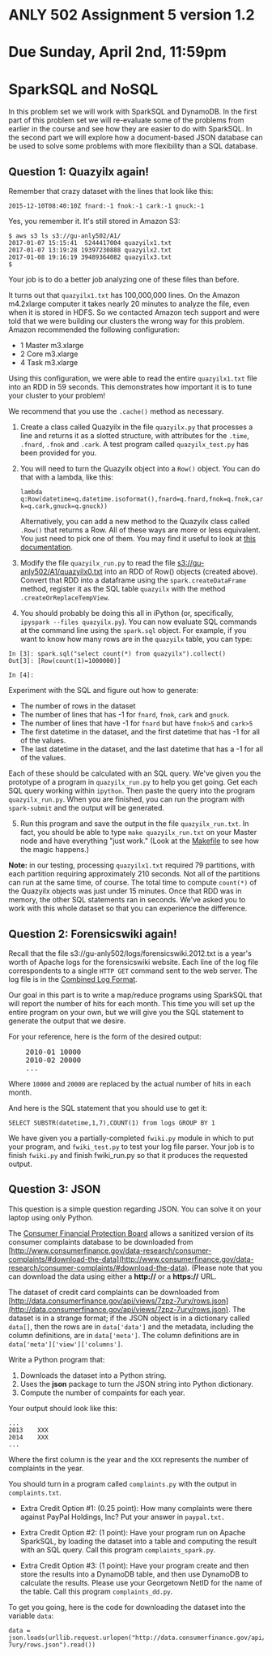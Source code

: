 # ANLY 502 Assignment 5 version 1.2
# Due Sunday, April 2nd, 11:59pm

# SparkSQL and NoSQL
In this problem set we will work with SparkSQL and DynamoDB. In the first part of this problem set we will re-evaluate some of the problems from earlier in the course and see how they are easier to do with SparkSQL. In the second part we will explore how a document-based JSON database can be used to solve some problems with more flexibility than a SQL database.

## Question 1: Quazyilx again!
Remember that crazy dataset with the lines that look like this:

    2015-12-10T08:40:10Z fnard:-1 fnok:-1 cark:-1 gnuck:-1

Yes, you remember it. It's still stored in Amazon S3:

    $ aws s3 ls s3://gu-anly502/A1/
    2017-01-07 15:15:41  5244417004 quazyilx1.txt
    2017-01-07 13:19:28 19397230888 quazyilx2.txt
    2017-01-08 19:16:19 39489364082 quazyilx3.txt
    $ 

Your job is to do a better job analyzing one of these files than before.

It turns out that `quazyilx1.txt`  has 100,000,000 lines. On the Amazon m4.2xlarge computer it takes nearly 20 minutes to analyze the file, even when it is stored in HDFS. So we contacted Amazon tech support and were told that we were building our clusters the wrong way for this problem. Amazon recommended the following configuration:

* 1 Master m3.xlarge
* 2 Core m3.xlarge
* 4 Task m3.xlarge

Using this configuration, we were able to read the entire `quazyilx1.txt` file into an RDD in 59 seconds. This demonstrates how important it is to tune your cluster to your problem!

We recommend that you use the `.cache()` method as necessary.

1. Create a class called Quazyilx in the file `quazyilx.py` that processes a line and returns it as a slotted structure, with attributes for the `.time`, `.fnard`, `.fnok` and `.cark`. A test program called `quazyilx_test.py` has been provided for you.


2. You will need to turn the Quazyilx object into a `Row()` object. You can do that with a lambda, like this:

    `lambda q:Row(datetime=q.datetime.isoformat(),fnard=q.fnard,fnok=q.fnok,cark=q.cark,gnuck=q.gnuck))`

   Alternatively, you can add a new method to the Quazyilx class called `.Row()` that returns a Row. All of these ways are more or less equivalent. You just need to pick one of them.  You may find it useful to look at [this documentation](http://spark.apache.org/docs/latest/sql-programming-guide.html#inferring-the-schema-using-reflection).

3. Modify the file `quazyilx_run.py` to read the file [s3://gu-anly502/A1/quazyilx0.txt](s3://gu-anly502/A1/quazyilx0.txt) into an RDD of Row() objects (created above). Convert that RDD into a dataframe using the `spark.createDataFrame` method, register it as the SQL table `quazyilx` with the method `.createOrReplaceTempView`.

4. You should probably be doing this all in iPython (or, specifically, `ipyspark --files quazyilx.py`). You can now evaluate SQL commands at the command line using the `spark.sql` object. For example, if you want to know how many rows are in the `quazyilx` table, you can type:

```
In [3]: spark.sql("select count(*) from quazyilx").collect()
Out[3]: [Row(count(1)=1000000)]

In [4]:
```

   Experiment with the SQL and figure out how to generate:
   
   * The number of rows in the dataset
   * The number of lines that has -1 for `fnard`, `fnok`, `cark` and `gnuck`.
   * The number of lines that have -1 for `fnard` but have `fnok>5` and `cark>5`
   * The first datetime in the dataset, and the first datetime that has -1 for all of the values.
   * The last datetime in the dataset, and the last datetime that has a -1 for all of the values.

Each of these should be calculated with an SQL query. We've given you the prototype of a program in `quazyilx_run.py` to help you get going.  Get each SQL query working within `ipython`. Then paste the query into the program `quazyilx_run.py`. When you are finished, you can run the program with `spark-submit` and the output will be generated.
   
5. Run this program and save the output in the file `quazyilx_run.txt`. In fact, you should be able to type `make quazyilx_run.txt` on your Master node and have everything "just work." (Look at the [Makefile](Makefile) to see how the magic happens.)

**Note:** in our testing, processing `quazyilx1.txt` required 79 partitions, with each partition requiring approximately 210 seconds. Not all of the partitions can run at the same time, of course. The total time to compute `count(*)` of the Quazyilx objects was just under 15 minutes. Once that RDD was in memory, the other SQL statements ran in seconds. We've asked you to work with this whole dataset so that you can experience  the difference. 
   
## Question 2: Forensicswiki again!

Recall that the file s3://gu-anly502/logs/forensicswiki.2012.txt is a year's worth of Apache logs for the forensicswiki website. Each line of the log file correspondents to a single `HTTP GET` command sent to the web server. The log file is in the [Combined Log Format](https://httpd.apache.org/docs/1.3/logs.html#combined).
   
Our goal in this part is to write a map/reduce programs using SparkSQL that will report the number of hits for each month.  This time you will set up the entire program on your own, but we will give you the SQL statement to generate the output that we desire.

For your reference, here is the form of the desired output:

<pre>
    2010-01 10000
    2010-02 20000
    ...
</pre>

Where `10000` and `20000` are replaced by the actual number of hits in each month.

And here is the SQL statement that you should use to get it:

    SELECT SUBSTR(datetime,1,7),COUNT(1) from logs GROUP BY 1

We have given you a partially-completed `fwiki.py` module in which to put your program, and `fwiki_test.py` to test your log file parser. Your job is to finish `fwiki.py` and finish fwiki_run.py so that it produces the requested output.

## Question 3: JSON

This question is a simple question regarding JSON. You can solve it on your laptop using only Python.

The [Consumer Financial Protection Board](https://www.consumerfinance.gov) allows a sanitized version of its consumer complaints database to be downloaded from [http://www.consumerfinance.gov/data-research/consumer-complaints/#download-the-data](http://www.consumerfinance.gov/data-research/consumer-complaints/#download-the-data). (Please note that you can download the data using either a **http://** or a **https://** URL.

The dataset of credit card complaints can be downloaded from [http://data.consumerfinance.gov/api/views/7zpz-7ury/rows.json](http://data.consumerfinance.gov/api/views/7zpz-7ury/rows.json).  The dataset is in a strange format; if the JSON object is in a dictionary called `data[]`, then the rows are in `data['data']` and the metadata, including the column definitions, are in `data['meta']`. The column definitions are in `data['meta']['view']['columns']`.

Write a Python program that:

1. Downloads the dataset into a Python string.
2. Uses the **json** package to turn the JSON string into Python dictionary.
3. Compute the number of compaints for each year.

Your output should look like this:

```
...
2013    XXX
2014    XXX
...      
```
Where the first column is the year and the `XXX` represents the number of complaints in the year.

You should turn in a program called `complaints.py` with the output in `complaints.txt`.

* Extra Credit Option #1: (0.25 point): How many complaints were there against PayPal Holdings, Inc? Put your answer in `paypal.txt.`

* Extra Credit Option #2: (1 point): Have your program run on Apache SparkSQL, by loading the dataset into a table and computing the result with an SQL query.  Call this program `complaints_spark.py`.

* Extra Credit Option #3: (1 point): Have your program create and then store the results into a DynamoDB table, and then use DynamoDB to calculate the results. Please use your Georgetown NetID for the name of the table. Call this program `complaints_dd.py`.


To get you going, here is the code for downloading the dataset into the variable `data`:

    data = json.loads(urllib.request.urlopen("http://data.consumerfinance.gov/api/views/7zpz-7ury/rows.json").read())
